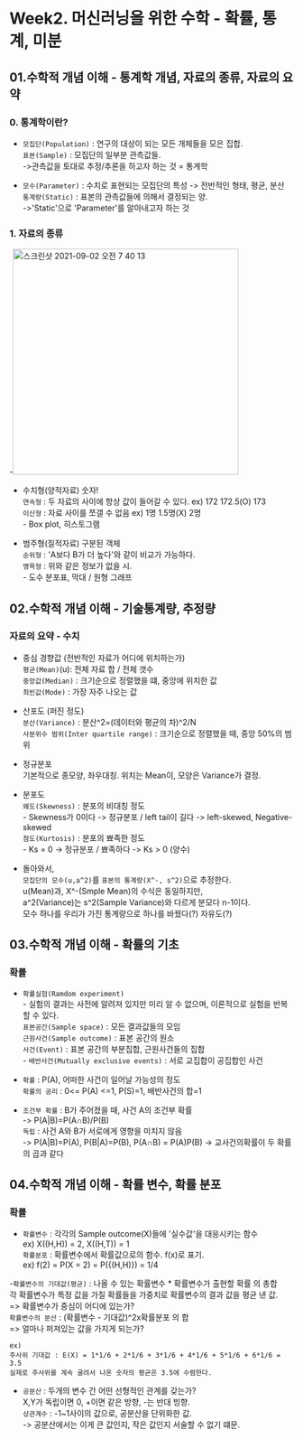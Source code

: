 # Week2. 머신러닝을 위한 수학 - 확률, 통계, 미분

## 01.수학적 개념 이해 - 통계학 개념, 자료의 종류, 자료의 요약

### 0. 통계학이란?
- `모집단(Population)` : 연구의 대상이 되는 모든 개체들을 모은 집합.
<br>`표본(Sample)` : 모집단의 일부분 관측값들.
<br>->관측값을 토대로 추정/추론을 하고자 하는 것 = 통계학

- `모수(Parameter)` : 수치로 표현되는 모집단의 특성 -> 전반적인 형태, 평균, 분산
<br>`통계량(Static)` : 표본의 관측값들에 의해서 결정되는 양.
<br>->'Static'으로 'Parameter'를 알아내고자 하는 것

### 1. 자료의 종류
-<img width="400" alt="스크린샷 2021-09-02 오전 7 40 13" src="https://user-images.githubusercontent.com/89369520/131754645-1422ec08-d4c0-4605-a20a-cecb47072c81.png">
- 수치형(양적자료) 숫자!
<br>`연속형` : 두 자료의 사이에 항상 값이 들어갈 수 있다. ex) 172 172.5(O) 173
<br>`이산형` : 자료 사이를 쪼갤 수 없음 ex) 1명 1.5명(X) 2명
<br>- Box plot, 히스토그램

- 범주형(질적자료) 구분된 객체
<br>`순위형` : 'A보다 B가 더 높다'와 같이 비교가 가능하다.
<br>`명목형` : 위와 같은 정보가 없을 시.
<br>- 도수 분포표, 막대 / 원형 그래프

## 02.수학적 개념 이해 - 기술통계량, 추정량

### 자료의 요약 - 수치
- 중심 경향값 (전반적인 자료가 어디에 위치하는가)
<br>`평균(Mean)`(u): 전체 자료 합 / 전체 갯수
<br>`중앙값(Median)` : 크기순으로 정렬했을 떄, 중앙에 위치한 값
<br>`최빈값(Mode)` : 가장 자주 나오는 값

- 산포도 (퍼진 정도)
<br>`분산(Variance)` : 분산^2=(데이터와 평균의 차)^2/N
<br>`사분위수 범위(Inter quartile range)` : 크기순으로 정렬했을 때, 중앙 50%의 범위

- 정규분포
<br>기본적으로 종모양, 좌우대칭. 위치는 Mean이, 모양은 Variance가 결정.

- 분포도
<br>`왜도(Skewness)` : 분포의 비대칭 정도
<br>- Skewness가 0이다 -> 정규분포 / left tail이 길다 -> left-skewed, Negative-skewed
<br>`첨도(Kurtosis)` : 분포의 뾰족한 정도
<br>- Ks = 0 -> 정규분포 / 뾰족하다 -> Ks > 0 (양수)

- 돌아와서,
<br>`모집단의 모수(u,a^2)`를 `표본의 통계량(X^-, s^2)`으로 추정한다.
<br>u(Mean)과, X^-(Smple Mean)의 수식은 동일하지만,
<br>a^2(Variance)는 s^2(Sample Variance)와 다르게 분모다 n-1이다.
<br>모수 하나를 우리가 가진 통계량으로 하나를 바꿨다(?) 자유도(?)

## 03.수학적 개념 이해 - 확률의 기초
### 확률
- `확률실험(Ramdom experiment)`
<br>- 실험의 결과는 사전에 알려져 있지만 미리 알 수 없으며, 이론적으로 실험을 반복할 수 있다.
<br>`표본공간(Sample space)` : 모든 결과값들의 모임
<br>`근원사건(Sample outcome)` : 표본 공간의 원소
<br>`사건(Event)` : 표본 공간의 부분집합, 근원사건들의 집합
<br>- `배반사건(Mutually exclusive events)` : 서로 교집합이 공집합인 사건

- `확률` : P(A), 어떠한 사건이 일어날 가능성의 정도
<br>`확률의 공리` : 0<= P(A) <=1, P(S)=1, 배반사건의 합=1

- `조건부 확률` : B가 주어졌을 때, 사건 A의 조건부 확률
<br>-> P(A|B)=P(A∩B)/P(B)
<br>`독립` : 사건 A와 B가 서로에게 영향을 미치지 않음
<br>-> P(A|B)=P(A), P(B|A)=P(B), P(A∩B) = P(A)P(B) -> 교사건의확률이 두 확률의 곱과 같다

## 04.수학적 개념 이해 - 확률 변수, 확률 분포
### 확률
- `확률변수` : 각각의 Sample outcome(X)들에 '실수값'을 대응시키는 함수
<br>ex) X((H,H)) = 2, X((H,T)) = 1
<br>`확률분포` : 확률변수에서 확률값으로의 함수. f(x)로 표기.
<br>ex) f(2) = P(X = 2) = P({(H,H)}) = 1/4

-`확률변수의 기대값(평균)` : 나올 수 있는 확률변수 * 확률변수가 출현할 확률 의 총합
<br>각 확률변수가 특정 값을 가질 확률들을 가중치로 확률변수의 결과 값을 평균 낸 값.
<br>=> 확률변수가 중심이 어디에 있는가?
<br>`확률변수의 분산` : (확률변수 - 기대값)^2x확률분포 의 합
<br>=> 얼마나 퍼져있는 값을 가지게 되는가?
```
ex)
주사위 기대값 : E(X) = 1*1/6 + 2*1/6 + 3*1/6 + 4*1/6 + 5*1/6 + 6*1/6 = 3.5
실제로 주사위를 계속 굴려서 나온 숫자의 평균은 3.5에 수렴한다.
```
- `공분산` : 두개의 변수 간 어떤 선형적인 관계를 갖는가?
<br> X,Y가 독립이면 0, +이면 같은 방향, -는 반대 빙향.
<br>`상관계수` : -1~1사이의 값으로, 공분산을 단위화한 값.
<br>-> 공분산에서는 이게 큰 값인지, 작은 값인지 서술할 수 없기 떄문.







